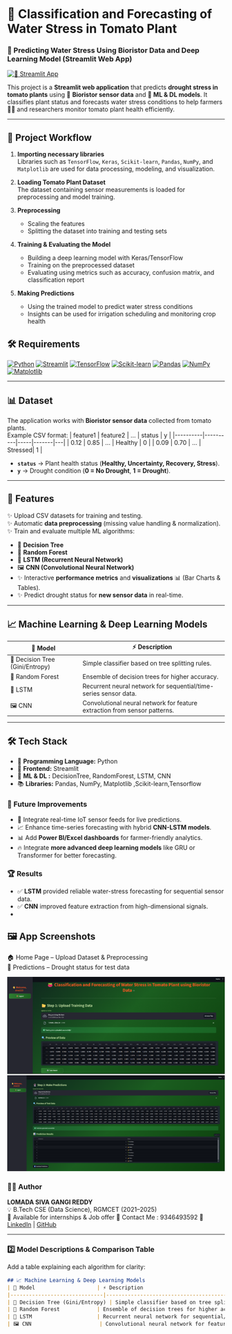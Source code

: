 
# 🌱 Classification and Forecasting of Water Stress in Tomato Plant  
### 🔬 Predicting Water Stress Using Bioristor Data and Deep Learning Model (Streamlit Web App)

[![🚀 Streamlit App](https://img.shields.io/badge/Streamlit-Deployed-success?logo=streamlit&logoColor=white&color=ff4b4b)](https://classification-and-forecasting-of-water-stress-in-tomato-plant.streamlit.app/)

This project is a **Streamlit web application** that predicts **drought stress in tomato plants** using 🌿 **Bioristor sensor data** and 🤖 **ML & DL models**. It classifies plant status and forecasts water stress conditions to help farmers 👩‍🌾 and researchers monitor tomato plant health efficiently.

---

## 📌 Project Workflow

1. **Importing necessary libraries**  
   Libraries such as `TensorFlow`, `Keras`, `Scikit-learn`, `Pandas`, `NumPy`, and `Matplotlib` are used for data processing, modeling, and visualization.

2. **Loading Tomato Plant Dataset**  
   The dataset containing sensor measurements is loaded for preprocessing and model training.

3. **Preprocessing**  
   - Scaling the features  
   - Splitting the dataset into training and testing sets  

4. **Training & Evaluating the Model**  
   - Building a deep learning model with Keras/TensorFlow  
   - Training on the preprocessed dataset  
   - Evaluating using metrics such as accuracy, confusion matrix, and classification report

5. **Making Predictions**  
   - Using the trained model to predict water stress conditions  
   - Insights can be used for irrigation scheduling and monitoring crop health

## 🛠️ Requirements

[![Python](https://img.shields.io/badge/Python-3.8%2B-blue?logo=python&logoColor=white)](https://www.python.org/)
[![Streamlit](https://img.shields.io/badge/Streamlit-Deployed-orange?logo=streamlit&logoColor=white)](https://streamlit.io/)
[![TensorFlow](https://img.shields.io/badge/TensorFlow-2.0%2B-orange?logo=tensorflow&logoColor=white)](https://www.tensorflow.org/)
[![Scikit-learn](https://img.shields.io/badge/Scikit--learn-0.24%2B-blue?logo=scikitlearn&logoColor=white)](https://scikit-learn.org/)
[![Pandas](https://img.shields.io/badge/Pandas-1.2%2B-blue?logo=pandas&logoColor=white)](https://pandas.pydata.org/)
[![NumPy](https://img.shields.io/badge/NumPy-1.20%2B-blue?logo=numpy&logoColor=white)](https://numpy.org/)
[![Matplotlib](https://img.shields.io/badge/Matplotlib-3.4%2B-orange?logo=matplotlib&logoColor=white)](https://matplotlib.org/)

---
## 📊 Dataset
The application works with **Bioristor sensor data** collected from tomato plants.  
Example CSV format:
| feature1 | feature2 | ... | status | y |
|----------|----------|-----|-------|---|
| 0.12     | 0.85     | ... | Healthy | 0 |
| 0.09     | 0.70     | ... | Stressed| 1 |

- **`status`** → Plant health status (**Healthy, Uncertainty, Recovery, Stress**).  
- **`y`** → Drought condition (**0 = No Drought**, **1 = Drought**).  

---

## 🌟 Features
✨ Upload CSV datasets for training and testing.  
✨ Automatic **data preprocessing** (missing value handling & normalization).  
✨ Train and evaluate multiple ML algorithms:
   - 🌳 **Decision Tree**
   - 🌲 **Random Forest**
   - 🔄 **LSTM (Recurrent Neural Network)**  
   - 🖼️ **CNN (Convolutional Neural Network)**
   - ✨ Interactive **performance metrics** and **visualizations** 📊 (Bar Charts & Tables).
   - ✨ Predict drought status for **new sensor data** in real-time.

---
## 📈 Machine Learning & Deep Learning Models
| 🌟 Model                     | ⚡ Description                                   |
|-------------------------------|-------------------------------------------------|
| 🌳 Decision Tree (Gini/Entropy) | Simple classifier based on tree splitting rules. |
| 🌲 Random Forest             | Ensemble of decision trees for higher accuracy. |
| 🔄 LSTM                      | Recurrent neural network for sequential/time-series sensor data. |
| 🖼️ CNN                       | Convolutional neural network for feature extraction from sensor patterns. |

---

## 🛠️ Tech Stack
- 🐍 **Programming Language:** Python 
- 🎯 **Frontend:** Streamlit  
- 🤖 **ML & DL :** DecisionTree, RandomForest, LSTM, CNN
- 📚 **Libraries:** Pandas, NumPy, Matplotlib ,Scikit-learn,Tensorflow   

### 🔮 Future Improvements
- 🚀 Integrate real-time IoT sensor feeds for live predictions.  
- 📈 Enhance time-series forecasting with hybrid **CNN-LSTM models**.  
- 📊 Add **Power BI/Excel dashboards** for farmer-friendly analytics.  
- 🔥 Integrate **more advanced deep learning models** like GRU or Transformer for better forecasting.

### 🏆 Results
- ✅ **LSTM** provided reliable water-stress forecasting for sequential sensor data. 
- ✅ **CNN** improved feature extraction from high-dimensional signals.
- 
## 🖼️ App Screenshots
🏠 Home Page – Upload Dataset & Preprocessing   
🔮 Predictions – Drought status for test data  

![Home Page](galary/Screenshot%202025-09-21%20164036.png)
![Prediction Output](galary/Screenshot%202025-09-21%20164132.png)

### 👨‍💻 Author
**LOMADA SIVA GANGI REDDY**  
💡 B.Tech CSE (Data Science), RGMCET (2021–2025)  
📍 Available for internships & Job offer
💌 Contact Me : 9346493592
📍 [LinkedIn](https://www.linkedin.com/in/lomada-siva-gangi-reddy-a64197280/) | [GitHub](https://github.com/shivareddy2002)

---


### 2️⃣ **Model Descriptions & Comparison Table**  
Add a table explaining each algorithm for clarity:

```markdown
## 📈 Machine Learning & Deep Learning Models
| 🌟 Model                    | ⚡ Description                                  |
|------------------------------|------------------------------------------------|
| 🌳 Decision Tree (Gini/Entropy) | Simple classifier based on tree splitting rules. |
| 🌲 Random Forest            | Ensemble of decision trees for higher accuracy. |
| 🔄 LSTM                     | Recurrent neural network for sequential/time-series sensor data. |
| 🖼️ CNN                      | Convolutional neural network for feature extraction from sensor patterns. |
